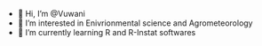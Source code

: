 - 👋 Hi, I’m @Vuwani
- 👀 I’m interested in Enivrionmental science and Agrometeorology
- 🌱 I’m currently learning R and R-Instat softwares


<!---
Vuwani/Vuwani is a ✨ special ✨ repository because its `README.md` (this file) appears on your GitHub profile.
You can click the Preview link to take a look at your changes.
--->

